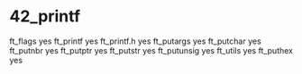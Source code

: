 # 42_printf

ft_flags		yes
ft_printf		yes
ft_printf.h		yes
ft_putargs		yes
ft_putchar		yes
ft_putnbr		yes
ft_putptr		yes
ft_putstr		yes
ft_putunsig		yes
ft_utils		yes
ft_puthex		yes
